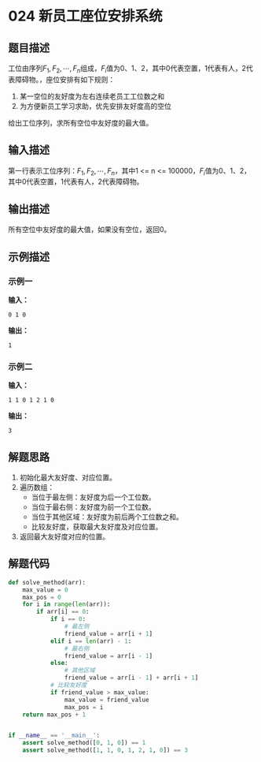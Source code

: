 # 024 新员工座位安排系统

## 题目描述

工位由序列$F_1,F_2,\cdots,F_n$组成，$F_i$值为0、1、2，其中0代表空置，1代表有人，2代表障碍物。，座位安排有如下规则：
1. 某一空位的友好度为左右连续老员工工位数之和
2. 为方便新员工学习求助，优先安排友好度高的空位

给出工位序列，求所有空位中友好度的最大值。

## 输入描述

第一行表示工位序列：$F_1,F_2,\cdots,F_n$，其中1 <= n <= 100000，$F_i$值为0、1、2，其中0代表空置，1代表有人，2代表障碍物。

## 输出描述

所有空位中友好度的最大值，如果没有空位，返回0。

## 示例描述

### 示例一

**输入：**
```text
0 1 0
```

**输出：**
```text
1
```

### 示例二

**输入：**
```text
1 1 0 1 2 1 0
```

**输出：**
```text
3
```

## 解题思路

1. 初始化最大友好度、对应位置。
2. 遍历数组：
    - 当位于最左侧：友好度为后一个工位数。
    - 当位于最右侧：友好度为前一个工位数。
    - 当位于其他区域：友好度为前后两个工位数之和。
    - 比较友好度，获取最大友好度及对应位置。
3. 返回最大友好度对应的位置。

## 解题代码

```python
def solve_method(arr):
    max_value = 0
    max_pos = 0
    for i in range(len(arr)):
        if arr[i] == 0:
            if i == 0:
                # 最左侧
                friend_value = arr[i + 1]
            elif i == len(arr) - 1:
                # 最右侧
                friend_value = arr[i - 1]
            else:
                # 其他区域
                friend_value = arr[i - 1] + arr[i + 1]
            # 比较友好度
            if friend_value > max_value:
                max_value = friend_value
                max_pos = i
    return max_pos + 1


if __name__ == '__main__':
    assert solve_method([0, 1, 0]) == 1
    assert solve_method([1, 1, 0, 1, 2, 1, 0]) == 3
```